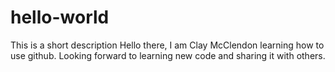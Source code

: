# hello-world
This is a short description
Hello there, I am Clay McClendon learning how to use github.
Looking forward to learning new code and sharing it with others.
